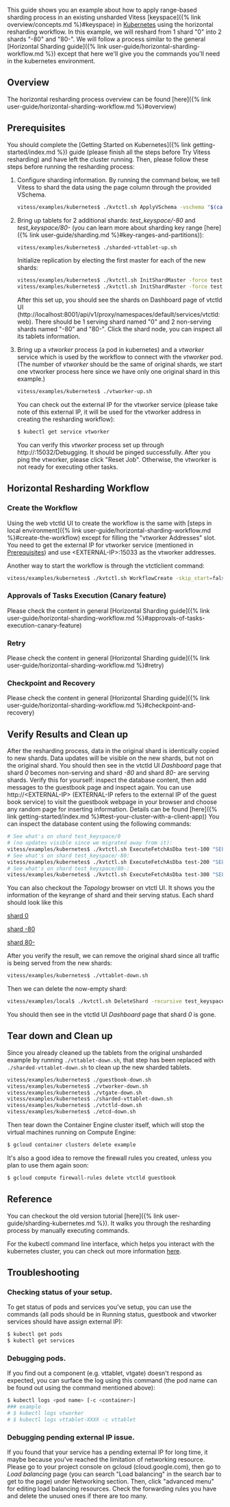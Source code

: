 This guide shows you an example about how to apply range-based sharding
process in an existing unsharded Vitess [keyspace]({% link overview/concepts.md %}#keyspace)
in [Kubernetes](http://kubernetes.io/) using the horizontal resharding workflow.
In this example, we will reshard from 1 shard "0" into 2 shards "-80" and "80-".
We will follow a process similar to the general
[Horizontal Sharding guide]({% link user-guide/horizontal-sharding-workflow.md %})
except that here we'll give you the commands you'll need in the kubernetes
environment.

## Overview

The horizontal resharding process overview can be found
[here]({% link user-guide/horizontal-sharding-workflow.md %}#overview) 

## Prerequisites

You should complete the [Getting Started on Kubernetes]({% link getting-started/index.md %})
guide (please finish all the steps before Try Vitess resharding) and have left
the cluster running. Then, please follow these steps before running the
resharding process:

1.  Configure sharding information. By running the command below, we tell
    Vitess to shard the data using the page column through the provided VSchema.

    ``` sh
    vitess/examples/kubernetes$ ./kvtctl.sh ApplyVSchema -vschema "$(cat vschema.json)" test_keyspace
    ```

1.  Bring up tablets for 2 additional shards:  *test_keyspace/-80* and
    *test_keyspace/80-* (you can learn more about sharding key range
    [here]({% link user-guide/sharding.md %}#key-ranges-and-partitions)):

    ``` sh
    vitess/examples/kubernetes$ ./sharded-vttablet-up.sh
    ```

    Initialize replication by electing the first master for each of the new shards:

    ``` sh
    vitess/examples/kubernetes$ ./kvtctl.sh InitShardMaster -force test_keyspace/-80 test-200
    vitess/examples/kubernetes$ ./kvtctl.sh InitShardMaster -force test_keyspace/80- test-300
    ```

    After this set up, you should see the shards on Dashboard page of vtctld UI
    (http://localhost:8001/api/v1/proxy/namespaces/default/services/vtctld:web).
    There should be 1 serving shard named "0" and 2 non-serving shards named
    "-80" and "80-". Click the shard node, you can inspect all its tablets
    information.

1.  Bring up a *vtworker* process (a pod in kubernetes) and a *vtworker* service
    which is used by the workflow to connect with the *vtworker* pod. (The
    number of *vtworker* should be the same of original shards, we start one
    vtworker process here since we have only one original shard in this example.)

    ``` sh
    vitess/examples/kubernetes$ ./vtworker-up.sh
    ```

    You can check out the external IP for the vtworker service (please take note
    of this external IP, it will be used for the vtworker address in creating
    the resharding workflow):

    ``` sh
    $ kubectl get service vtworker
    ```

    You can verify this *vtworker* process set up through http://<EXTERNAL-IP>:15032/Debugging.
    It should be pinged successfully. After you ping the vtworker, please click
    "Reset Job". Otherwise, the vtworker is not ready for executing other tasks.

## Horizontal Resharding Workflow

### Create the Workflow

Using the web vtctld UI to create the workflow is the same with [steps in local
environment]({% link user-guide/horizontal-sharding-workflow.md %}#create-the-workflow)
except for filling the "vtworker Addresses" slot. You need to get the external
IP for vtworker service (mentioned in
[Prerequisites](#prerequisites)) and use
\<EXTERNAL-IP\>:15033 as the vtworker addresses.

Another way to start the workflow is through the vtctlclient command:

``` sh
vitess/examples/kubernetes$ ./kvtctl.sh WorkflowCreate -skip_start=false horizontal_resharding -keyspace=test_keyspace -vtworkers=<EXTERNAL-IP>:15033 -enable_approvals=true
```

### Approvals of Tasks Execution (Canary feature)

Please check the content in general 
[Horizontal Sharding guide]({% link user-guide/horizontal-sharding-workflow.md %}#approvals-of-tasks-execution-canary-feature)

### Retry

Please check the content in general 
[Horizontal Sharding guide]({% link user-guide/horizontal-sharding-workflow.md %}#retry)

### Checkpoint and Recovery

Please check the content in general 
[Horizontal Sharding guide]({% link user-guide/horizontal-sharding-workflow.md %}#checkpoint-and-recovery)

## Verify Results and Clean up

After the resharding process, data in the original shard is identically copied
to new shards. Data updates will be visible on the new shards, but not on the
original shard. You should then see in the vtctld UI *Dashboard* page that shard
*0* becomes non-serving and shard *-80* and shard *80-* are serving shards.
Verify this for yourself: inspect the database content,
then add messages to the guestbook page and inspect again. You can use
http://\<EXTERNAL-IP\> (EXTERNAL-IP refers to the external IP of the guest book
service) to visit the guestbook webpage in your browser and choose any random
page for inserting information. Details can be found
[here]({% link getting-started/index.md %}#test-your-cluster-with-a-client-app))
You can inspect the database content using the following commands:

``` sh
# See what's on shard test_keyspace/0
# (no updates visible since we migrated away from it):
vitess/examples/kubernetes$ ./kvtctl.sh ExecuteFetchAsDba test-100 "SELECT * FROM messages"
# See what's on shard test_keyspace/-80:
vitess/examples/kubernetes$ ./kvtctl.sh ExecuteFetchAsDba test-200 "SELECT * FROM messages"
# See what's on shard test_keyspace/80-:
vitess/examples/kubernetes$ ./kvtctl.sh ExecuteFetchAsDba test-300 "SELECT * FROM messages"
```

You can also checkout the *Topology* browser on vtctl UI. It shows you the
information of the keyrange of shard and their serving status. Each shard
should look like this

[shard 0](https://cloud.githubusercontent.com/assets/23492389/24313876/072f61e6-109c-11e7-938a-23b8398958aa.png)

[shard -80](https://cloud.githubusercontent.com/assets/23492389/24313813/bd11c824-109b-11e7-83d4-cca3f6093360.png)

[shard 80-](https://cloud.githubusercontent.com/assets/23492389/24313743/7f9ae1c4-109b-11e7-997a-774f4f16e473.png)

After you verify the result, we can remove the
original shard since all traffic is being served from the new shards:

``` sh
vitess/examples/kubernetes$ ./vttablet-down.sh
```

Then we can delete the now-empty shard:

``` sh
vitess/examples/local$ ./kvtctl.sh DeleteShard -recursive test_keyspace/0
```

You should then see in the vtctld UI *Dashboard* page that shard *0* is gone.

## Tear down and Clean up

Since you already cleaned up the tablets from the original unsharded example by
running `./vttablet-down.sh`, that step has been replaced with
`./sharded-vttablet-down.sh` to clean up the new sharded tablets.

``` sh
vitess/examples/kubernetes$ ./guestbook-down.sh
vitess/examples/kubernetes$ ./vtworker-down.sh
vitess/examples/kubernetes$ ./vtgate-down.sh
vitess/examples/kubernetes$ ./sharded-vttablet-down.sh
vitess/examples/kubernetes$ ./vtctld-down.sh
vitess/examples/kubernetes$ ./etcd-down.sh
```

Then tear down the Container Engine cluster itself, which will stop the virtual machines running on Compute Engine:

``` sh
$ gcloud container clusters delete example
```

It's also a good idea to remove the firewall rules you created, unless you plan to use them again soon:

``` sh
$ gcloud compute firewall-rules delete vtctld guestbook
```

## Reference

You can checkout the old version tutorial [here]({% link user-guide/sharding-kubernetes.md %}).
It walks you through the resharding process by manually executing commands.

For the kubectl command line interface, which helps you interact with the
kubernetes cluster, you can check out more information
[here](https://kubernetes.io/docs/user-guide/kubectl-overview).

## Troubleshooting

### Checking status of your setup.

To get status of pods and services you've setup, you can use the commands
(all pods should be in Running status, guestbook and vtworker services
should have assign external IP):

``` sh
$ kubectl get pods
$ kubectl get services
```

### Debugging pods.

If you find out a component (e.g. vttablet, vtgate) doesn't respond as
expected, you can surface the log using this command (the pod name can be
found out using the command mentioned above):

``` sh
$ kubectl logs <pod name> [-c <container>]
### example
# $ kubectl logs vtworker
# $ kubectl logs vttablet-XXXX -c vttablet
```

### Debugging pending external IP issue.

If you found that your service has a pending external IP for long time, it
maybe because you've reached the limitation of networking resource. Please
go to your project console on gcloud (cloud.google.com), then go to *Load
balancing* page (you can search "Load balancing" in the search bar to get
to the page) under Networking section. Then, click "advanced menu" for
editing load balancing resources. Check the forwarding rules you have and
delete the unused ones if there are too many.
